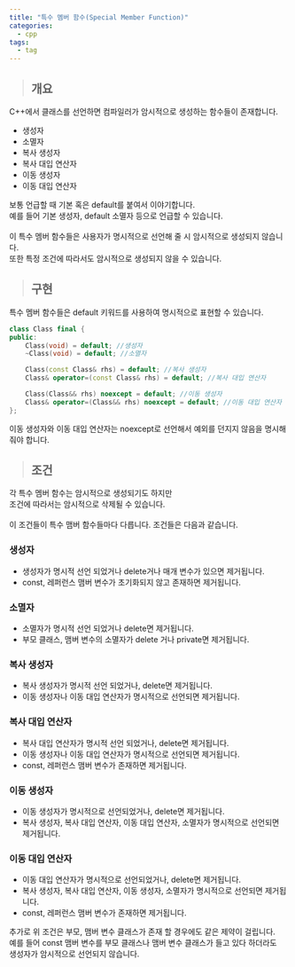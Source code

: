 ```yaml
---
title: "특수 멤버 함수(Special Member Function)"
categories:
  - cpp
tags:
  - tag
---
```

> ## 개요

C++에서 클래스를 선언하면 컴파일러가 암시적으로 생성하는 함수들이 존재합니다.
- 생성자
- 소멸자
- 복사 생성자
- 복사 대입 연산자
- 이동 생성자
- 이동 대입 연산자

보통 언급할 때 기본 혹은 default를 붙여서 이야기합니다.<br>
예를 들어 기본 생성자, default 소멸자 등으로 언급할 수 있습니다.<br>
<br>
이 특수 멤버 함수들은 사용자가 명시적으로 선언해 줄 시 암시적으로 생성되지 않습니다.<br>
또한 특정 조건에 따라서도 암시적으로 생성되지 않을 수 있습니다.
> ## 구현

특수 멤버 함수들은 default 키워드를 사용하여 명시적으로 표현할 수 있습니다.
```cpp
class Class final {
public:
	Class(void) = default; //생성자
	~Class(void) = default; //소멸자

	Class(const Class& rhs) = default; //복사 생성자
	Class& operator=(const Class& rhs) = default; //복사 대입 연산자

	Class(Class&& rhs) noexcept = default; //이동 생성자
	Class& operator=(Class&& rhs) noexcept = default; //이동 대입 연산자
};
```
이동 생성자와 이동 대입 연산자는 noexcept로 선언해서 예외를 던지지 않음을 명시해줘야 합니다.
> ## 조건

각 특수 멤버 함수는 암시적으로 생성되기도 하지만<br>
조건에 따라서는 암시적으로 삭제될 수 있습니다.<br>
<br>
이 조건들이 특수 맴버 함수들마다 다릅니다. 조건들은 다음과 같습니다.
### 생성자
- 생성자가 명시적 선언 되었거나 delete거나 매개 변수가 있으면 제거됩니다.
- const, 레퍼런스 맴버 변수가 초기화되지 않고 존재하면 제거됩니다.
### 소멸자
- 소멸자가 명시적 선언 되었거나 delete면 제거됩니다.
- 부모 클래스, 맴버 변수의 소멸자가 delete 거나 private면 제거됩니다.
### 복사 생성자
- 복사 생성자가 명시적 선언 되었거나, delete면 제거됩니다. 
- 이동 생성자나 이동 대입 연산자가 명시적으로 선언되면 제거됩니다.
### 복사 대입 연산자
- 복사 대입 연산자가 명시적 선언 되었거나, delete면 제거됩니다.
- 이동 생성자나 이동 대입 연산자가 명시적으로 선언되면 제거됩니다.
- const, 레퍼런스 맴버 변수가 존재하면 제거됩니다.
### 이동 생성자
- 이동 생성자가 명시적으로 선언되었거나, delete면 제거됩니다.
- 복사 생성자, 복사 대입 연산자, 이동 대입 연산자, 소멸자가 명시적으로 선언되면 제거됩니다.
### 이동 대입 연산자
- 이동 대입 연산자가 명시적으로 선언되었거나, delete면 제거됩니다.
- 복사 생성자, 복사 대입 연산자, 이동 생성자, 소멸자가 명시적으로 선언되면 제거됩니다.
- const, 레퍼런스 맴버 변수가 존재하면 제거됩니다.

추가로 위 조건은 부모, 맴버 변수 클래스가 존재 할 경우에도 같은 제약이 걸립니다.<br>
예를 들어 const 맴버 변수를 부모 클래스나 맴버 변수 클래스가 들고 있다 하더라도<br>
생성자가 암시적으로 선언되지 않습니다.

